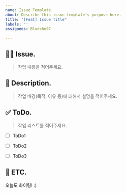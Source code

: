 ```yaml
---
name: Issue Template
about: Describe this issue template's purpose here.
title: "[Feat] Issue Title"
labels: ''
assignees: Bluecho97

---
```


## 🧑‍💻 Issue.
> 작업 내용을 적어주세요.




## 📄 Description.
> 작업 배경(목적, 이유 등)에 대해서 설명을 적어주세요.




## ✅ ToDo.
> 작업 리스트를 적어주세요.

- [ ] ToDo1
- [ ] ToDo2
- [ ] ToDo3


## 💫 ETC.
오늘도 화이팅! :)
